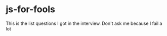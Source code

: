# js-for-fools
This is the list questions I got in the interview. Don't ask me because I fail a lot
